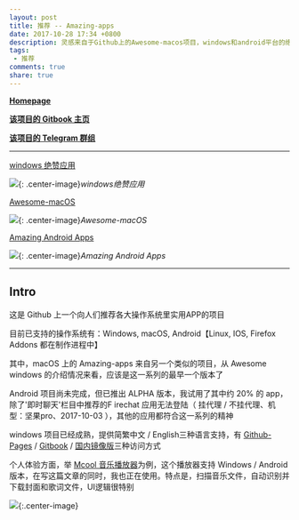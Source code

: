 ```yaml
---
layout: post
title: 推荐 -- Amazing-apps
date: 2017-10-28 17:34 +0800
description: 灵感来自于Github上的Awesome-macos项目，windows和android平台的绝佳应用推荐。
tags:
 - 推荐
comments: true
share: true
---
```


**[Homepage](http://amazingapps.org/)**

**[该项目的 Gitbook 主页](https://www.gitbook.com/@amazing-apps)**

**[该项目的 Telegram 群组](https://t.me/joinchat/AAAAAESLWZxuUSkUqqk1rA)**

---

[windows 绝赞应用](https://amazing-apps.gitbooks.io/windows-apps-that-amaze-us/content/zh-CN/)

![](https://ww1.sinaimg.cn/large/78905b2cgy1fk686o5b4rj211h0lbwfc.jpg){: .center-image}*windows绝赞应用*

[Awesome-macOS](https://github.com/iCHAIT/awesome-macOS)

![](https://ww1.sinaimg.cn/large/78905b2cgy1fk68jkyjchj211j0lb758.jpg){: .center-image}*Awesome-macOS*

[Amazing Android Apps](https://amazing-apps.gitbooks.io/amazing-android-apps/content/zh-CN/)

![](https://ww1.sinaimg.cn/large/78905b2cgy1fk686o4gw1j211h0lbjs7.jpg){: .center-image}*Amazing Android Apps*

---

## Intro

这是 Github 上一个向人们推荐各大操作系统里实用APP的项目

目前已支持的操作系统有：Windows, macOS, Android【Linux, IOS, Firefox Addons 都在制作进程中】

其中，macOS 上的 Amazing-apps 来自另一个类似的项目，从 Awesome windows 的介绍情况来看，应该是这一系列的最早一个版本了

Android 项目尚未完成，但已推出 ALPHA 版本，我试用了其中约 20% 的 app，除了'即时聊天'栏目中推荐的F irechat 应用无法登陆（ 挂代理 / 不挂代理、机型：坚果pro、2017-10-03 ），其他的应用都符合这一系列的精神

windows 项目已经成熟，提供简繁中文 / English三种语言支持，有 [Github-Pages](https://amazing-apps.gitbooks.io/windows-apps-that-amaze-us/content/zh-CN/) / [Gitbook](https://www.gitbook.com/book/amazing-apps/windows-apps-that-amaze-us/details) / [国内镜像版](http://windowsapp.org/)三种访问方式

个人体验方面，举 [Mcool 音乐播放器](https://mcool.appinn.me/)为例，这个播放器支持 Windows / Android 版本，在写这篇文章的同时，我也正在使用。特点是，扫描音乐文件，自动识别并下载封面和歌词文件，UI逻辑很特别

![](https://wx2.sinaimg.cn/large/78905b2cgy1fk68cmyux1j20fk0bpdij.jpg){:.center-image}
